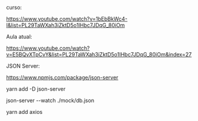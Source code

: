 curso:

https://www.youtube.com/watch?v=1bEbBkWc4-I&list=PL29TaWXah3iZktD5o1IHbc7JDqG_80iOm

Aula atual:

https://www.youtube.com/watch?v=E5BQvXTpCvY&list=PL29TaWXah3iZktD5o1IHbc7JDqG_80iOm&index=27


JSON Server:

https://www.npmjs.com/package/json-server

yarn add -D json-server

json-server --watch ./mock/db.json

yarn add axios